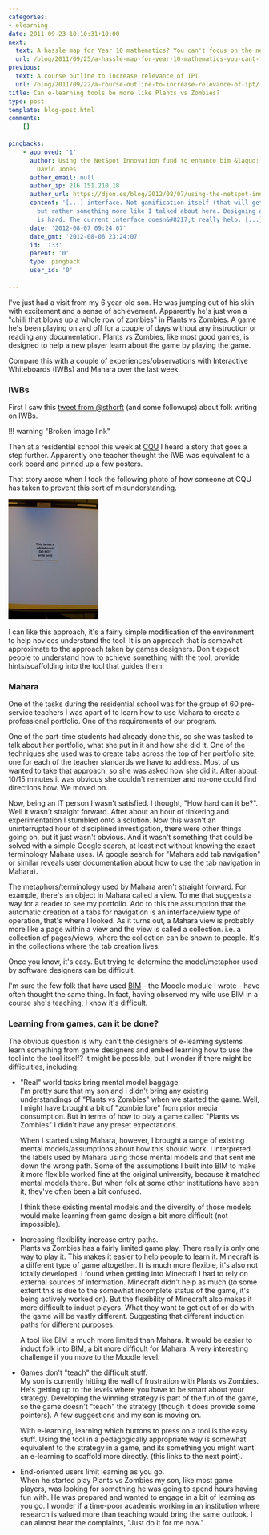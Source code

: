 ```yaml
---
categories:
- elearning
date: 2011-09-23 10:10:31+10:00
next:
  text: A hassle map for Year 10 mathematics? You can't focus on the negatives?
  url: /blog/2011/09/25/a-hassle-map-for-year-10-mathematics-you-cant-focus-on-the-negatives/
previous:
  text: A course outline to increase relevance of IPT
  url: /blog/2011/09/22/a-course-outline-to-increase-relevance-of-ipt/
title: Can e-learning tools be more like Plants vs Zombies?
type: post
template: blog-post.html
comments:
    []
    
pingbacks:
    - approved: '1'
      author: Using the NetSpot Innovation fund to enhance bim &laquo; The Weblog of (a)
        David Jones
      author_email: null
      author_ip: 216.151.210.18
      author_url: https://djon.es/blog/2012/08/07/using-the-netspot-innovation-fund-to-enhance-bim/
      content: '[...] interface. Not gamification itself (that will get a mention later)
        but rather something more like I talked about here. Designing a good BIM activity
        is hard. The current interface doesn&#8217;t really help. [...]'
      date: '2012-08-07 09:24:07'
      date_gmt: '2012-08-06 23:24:07'
      id: '133'
      parent: '0'
      type: pingback
      user_id: '0'
    
---
```

I've just had a visit from my 6 year-old son. He was jumping out of his skin with excitement and a sense of achievement. Apparently he's just won a "chilli that blows up a whole row of zombies" in [Plants vs Zombies](http://www.popcap.com/games/pvz/web). A game he's been playing on and off for a couple of days without any instruction or reading any documentation. Plants vs Zombies, like most good games, is designed to help a new player learn about the game by playing the game.

Compare this with a couple of experiences/observations with Interactive Whiteboards (IWBs) and Mahara over the last week.

### IWBs

First I saw this [tweet from @sthcrft](http://twitter.com/#!/sthcrft/status/113806409136734208) (and some followups) about folk writing on IWBs.

!!! warning "Broken image link"

Then at a residential school this week at [CQU](http://www.cqu.edu.au/) I heard a story that goes a step further. Apparently one teacher thought the IWB was equivalent to a cork board and pinned up a few posters.

That story arose when I took the following photo of how someone at CQU has taken to prevent this sort of misunderstanding.

[![Alternative to tech identification field guide](images/6167292283_71f5b7b1d3_m.jpg)](http://www.flickr.com/photos/david_jones/6167292283/)

I can like this approach, it's a fairly simple modification of the environment to help novices understand the tool. It is an approach that is somewhat approximate to the approach taken by games designers. Don't expect people to understand how to achieve something with the tool, provide hints/scaffolding into the tool that guides them.

### Mahara

One of the tasks during the residential school was for the group of 60 pre-service teachers I was apart of to learn how to use Mahara to create a professional portfolio. One of the requirements of our program.

One of the part-time students had already done this, so she was tasked to talk about her portfolio, what she put in it and how she did it. One of the techniques she used was to create tabs across the top of her portfolio site, one for each of the teacher standards we have to address. Most of us wanted to take that approach, so she was asked how she did it. After about 10/15 minutes it was obvious she couldn't remember and no-one could find directions how. We moved on.

Now, being an IT person I wasn't satisfied. I thought, "How hard can it be?". Well it wasn't straight forward. After about an hour of tinkering and experimentation I stumbled onto a solution. Now this wasn't an uninterrupted hour of disciplined investigation, there were other things going on, but it just wasn't obvious. And it wasn't something that could be solved with a simple Google search, at least not without knowing the exact terminology Mahara uses. (A google search for "Mahara add tab navigation" or similar reveals user documentation about how to use the tab navigation in Mahara).

The metaphors/terminology used by Mahara aren't straight forward. For example, there's an object in Mahara called a view. To me that suggests a way for a reader to see my portfolio. Add to this the assumption that the automatic creation of a tabs for navigation is an interface/view type of operation, that's where I looked. As it turns out, a Mahara view is probably more like a page within a view and the view is called a collection. i.e. a collection of pages/views, where the collection can be shown to people. It's in the collections where the tab creation lives.

Once you know, it's easy. But trying to determine the model/metaphor used by software designers can be difficult.

I'm sure the few folk that have used [BIM](/blog/research/bam-blog-aggregation-management/) - the Moodle module I wrote - have often thought the same thing. In fact, having observed my wife use BIM in a course she's teaching, I know it's difficult.

### Learning from games, can it be done?

The obvious question is why can't the designers of e-learning systems learn something from game designers and embed learning how to use the tool into the tool itself? It might be possible, but I wonder if there might be difficulties, including:

- "Real" world tasks bring mental model baggage.  
    I'm pretty sure that my son and I didn't bring any existing understandings of "Plants vs Zombies" when we started the game. Well, I might have brought a bit of "zombie lore" from prior media consumption. But in terms of how to play a game called "Plants vs Zombies" I didn't have any preset expectations.
    
    When I started using Mahara, however, I brought a range of existing mental models/assumptions about how this should work. I interpreted the labels used by Mahara using those mental models and that sent me down the wrong path. Some of the assumptions I built into BIM to make it more flexible worked fine at the original university, because it matched mental models there. But when folk at some other institutions have seen it, they've often been a bit confused.
    
    I think these existing mental models and the diversity of those models would make learning from game design a bit more difficult (not impossible).
    
- Increasing flexibility increase entry paths.  
    Plants vs Zombies has a fairly limited game play. There really is only one way to play it. This makes it easier to help people to learn it. Minecraft is a different type of game altogether. It is much more flexible, it's also not totally developed. I found when getting into Minecraft I had to rely on external sources of information. Minecraft didn't help as much (to some extent this is due to the somewhat incomplete status of the game, it's being actively worked on). But the flexibility of Minecraft also makes it more difficult to induct players. What they want to get out of or do with the game will be vastly different. Suggesting that different induction paths for different purposes.
    
    A tool like BIM is much more limited than Mahara. It would be easier to induct folk into BIM, a bit more difficult for Mahara. A very interesting challenge if you move to the Moodle level.
    
- Games don't "teach" the difficult stuff.  
    My son is currently hitting the wall of frustration with Plants vs Zombies. He's getting up to the levels where you have to be smart about your strategy. Developing the winning strategy is part of the fun of the game, so the game doesn't "teach" the strategy (though it does provide some pointers). A few suggestions and my son is moving on.
    
    With e-learning, learning which buttons to press on a tool is the easy stuff. Using the tool in a pedagogically appropriate way is somewhat equivalent to the strategy in a game, and its something you might want an e-learning to scaffold more directly. (this links to the next point).
    
- End-oriented users limit learning as you go.  
    When he started play Plants vs Zombies my son, like most game players, was looking for something he was going to spend hours having fun with. He was prepared and wanted to engage in a bit of learning as you go. I wonder if a time-poor academic working in an institution where research is valued more than teaching would bring the same outlook. I can almost hear the complaints, "Just do it for me now.".
